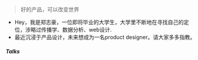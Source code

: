 > 好的产品，可以改变世界  
> 

- Hey，我是郑志豪，一位即将毕业的大学生，大学里不断地在寻找自己的定位，涉略过传播学、数据分析、web设计.
- 最近沉浸于产品设计，未来想成为一名product designer。请大家多多指教。

##### Talks

